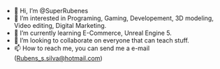 - 👋 Hi, I’m @SuperRubenes
- 👀 I’m interested in Programing, Gaming, Developement, 3D modeling, Video editing, Digital Marketing.
- 🌱 I’m currently learning E-Commerce, Unreal Engine 5.
- 💞️ I’m looking to collaborate on everyone that can teach stuff.
- 📫 How to reach me, you can send me a e-mail (Rubens_s.silva@hotmail.com)

<!---
SuperRubenes/SuperRubenes is a ✨ special ✨ repository because its `README.md` (this file) appears on your GitHub profile.
You can click the Preview link to take a look at your changes.
--->
